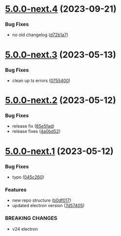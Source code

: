 # [5.0.0-next.4](https://github.com/capacitor-community/electron/compare/v5.0.0-next.3...v5.0.0-next.4) (2023-09-21)


### Bug Fixes

* no old changelog ([d72b1a7](https://github.com/capacitor-community/electron/commit/d72b1a753200373d6c4f44767b9c00c378bdacfb))

# [5.0.0-next.3](https://github.com/capacitor-community/electron/compare/v5.0.0-next.2...v5.0.0-next.3) (2023-05-13)


### Bug Fixes

* clean up ts errors ([0755400](https://github.com/capacitor-community/electron/commit/0755400723cf2847ec4b9f824302d623742da12a))

# [5.0.0-next.2](https://github.com/capacitor-community/electron/compare/v5.0.0-next.1...v5.0.0-next.2) (2023-05-12)


### Bug Fixes

* release fix ([85e5fad](https://github.com/capacitor-community/electron/commit/85e5fadf6bdf3267475c409588947752c0a6c2d7))
* release fixes ([4a0bd52](https://github.com/capacitor-community/electron/commit/4a0bd52ccb79210ee513476765923f386067e1fe))

# [5.0.0-next.1](https://github.com/capacitor-community/electron/compare/v4.1.2...v5.0.0-next.1) (2023-05-12)


### Bug Fixes

* typo ([045c260](https://github.com/capacitor-community/electron/commit/045c260bc67318d8c9940f94d07cb6c54c796e6e))


### Features

* new repo structure ([b0df017](https://github.com/capacitor-community/electron/commit/b0df0172acef4f4432a1d21d7c9038db8b0cca86))
* updated electron version ([7d57405](https://github.com/capacitor-community/electron/commit/7d57405050969281f648829bec669ef0bb9029c6))


### BREAKING CHANGES

* v24 electron
